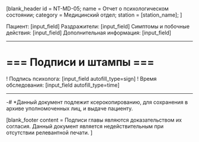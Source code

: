 [blank_header
id = NT-MD-05;
name = Отчет о психологическом состоянии;
category = Медицинский отдел;
station = [station_name];
]

Пациент: [input_field]
Раздражители: [input_field]
Симптомы и побочные действия: [input_field]
Дополнительная информация: [input_field]

---

# === Подписи и штампы ===

! Подпись психолога: [input_field autofill_type=sign]
! Время обследования: [input_field autofill_type=time]

---

-# *Данный документ подлежит ксерокопированию, для сохранения в архиве уполномоченных лиц, и выдаче пациенту.

[blank_footer
content = Подписи главы являются доказательством их согласия.
Данный документ является недействительным при отсутствии релевантной печати.
]
